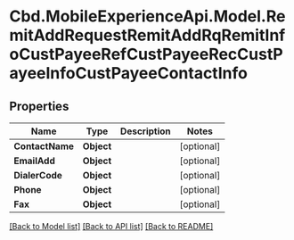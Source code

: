 # Cbd.MobileExperienceApi.Model.RemitAddRequestRemitAddRqRemitInfoCustPayeeRefCustPayeeRecCustPayeeInfoCustPayeeContactInfo

## Properties

Name | Type | Description | Notes
------------ | ------------- | ------------- | -------------
**ContactName** | **Object** |  | [optional] 
**EmailAdd** | **Object** |  | [optional] 
**DialerCode** | **Object** |  | [optional] 
**Phone** | **Object** |  | [optional] 
**Fax** | **Object** |  | [optional] 

[[Back to Model list]](../README.md#documentation-for-models) [[Back to API list]](../README.md#documentation-for-api-endpoints) [[Back to README]](../README.md)

